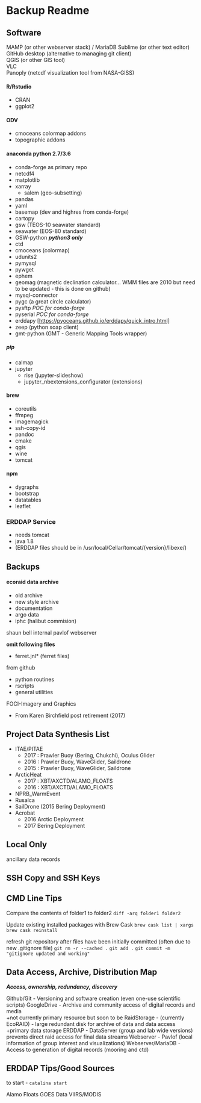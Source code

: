 Backup Readme
=============

Software
--------

MAMP (or other webserver stack)  / MariaDB
Sublime (or other text editor)   
GitHub desktop (alternative to managing git client)   
QGIS (or other GIS tool)   
VLC   
Panoply  (netcdf visualization tool from NASA-GISS)

#### R/Rstudio
- CRAN
- ggplot2

#### ODV
- cmoceans colormap addons
- topographic addons

#### anaconda python   2.7/3.6
- conda-forge as primary repo
- netcdf4
- matplotlib
- xarray
	- salem (geo-subsetting)
- pandas
- yaml
- basemap (dev and highres from conda-forge)
- cartopy
- gsw (TEOS-10 seawater standard)
- seawater (EOS-80 standard)
- GSW-python ***python3 only***
- ctd
- cmoceans (colormap)
- udunits2
- pymysql
- pywget
- ephem
- geomag (magnetic declination calculator... WMM files are 2010 but need to be updated - this is done on github)
- mysql-connector
- pygc (a great circle calculator)
- pysftp *POC for conda-forge*
- pyserial *POC for conda-forge*
- erddapy [https://pyoceans.github.io/erddapy/quick_intro.html]
- zeep (python soap client)
- gmt-python (GMT - Generic Mapping Tools wrapper)

##### pip
- calmap
- jupyter
	- rise (jupyter-slideshow)
	- jupyter_nbextensions_configurator (extensions)

#### brew
- coreutils
- ffmpeg
- imagemagick
- ssh-copy-id
- pandoc
- cmake
- qgis
- wine
- tomcat

#### npm
- dygraphs
- bootstrap
- datatables
- leaflet

### ERDDAP Service
- needs tomcat
- java 1.8
- (ERDDAP files should be in /usr/local/Cellar/tomcat/{version}/libexe/)

Backups
-------

#### ecoraid data archive
- old archive
- new style archive
- documentation
- argo data
- iphc (halibut commision)

shaun bell internal pavlof webserver

**omit following files**  
- ferret.jnl* (ferret files)

from github  
- python routines
- rscripts
- general utilities

FOCI-Imagery and Graphics  
- From Karen Birchfield post retirement (2017)

Project Data Synthesis List
---------------------------

+ ITAE/PITAE
	- 2017 : Prawler Buoy (Bering, Chukchi), Oculus Glider
	- 2016 : Prawler Buoy, WaveGlider, Saildrone
	- 2015 : Prawler Buoy, WaveGlider, Saildrone
+ ArcticHeat
	- 2017 : XBT/AXCTD/ALAMO_FLOATS
	- 2016 : XBT/AXCTD/ALAMO_FLOATS
+ NPRB_WarmEvent
+ Rusalca
+ SailDrone (2015 Bering Deployment)
+ Acrobat
	- 2016 Arctic Deployment
	- 2017 Bering Deployment

Local Only
----------

ancillary data records

SSH Copy and SSH Keys
---------------------

CMD Line Tips
-------------

Compare the contents of folder1 to folder2
	`diff -arq folder1 folder2`

Update existing installed packages with Brew Cask
	`brew cask list | xargs brew cask reinstall`

refresh git repository after files have been initially committed (often due to new .gitignore file)
	`git rm -r --cached .`
	`git add .`
	`git commit -m "gitignore updated and working"`


Data Access, Archive, Distribution Map  
--------------------------------------

***Access, ownership, redundancy, discovery***

Github/Git - Versioning and software creation (even one-use scientific scripts)
GoogleDrive - Archive and community access of digital records and media   
+not currently primary resource but soon to be
RaidStorage - (currently EcoRAID) - large redundant disk for archive of data and data access  
+primary data storage
ERDDAP - DataServer (group and lab wide versions) prevents direct raid access for final data streams
Webserver - Pavlof (local information of group interest and visualizations)
Webserver/MariaDB - Access to generation of digital records (mooring and ctd)   

ERDDAP Tips/Good Sources
------------------------

to start - `catalina start`

Alamo Floats
GOES Data
VIIRS/MODIS

